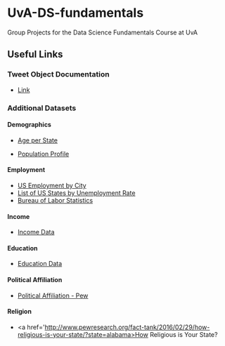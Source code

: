 # UvA-DS-fundamentals
Group Projects for the Data Science Fundamentals Course at UvA

## Useful Links

### Tweet Object Documentation

* <a href='https://developer.twitter.com/en/docs/tweets/data-dictionary/overview/tweet-object.html'>Link</a>

### Additional Datasets

#### Demographics

* <a href='https://factfinder.census.gov/faces/tableservices/jsf/pages/productview.xhtml?pid=PEP_2017_PEPAGESEX&prodType=table'>Age per State</a>

* <a href='https://factfinder.census.gov/faces/tableservices/jsf/pages/productview.xhtml?pid=ACS_16_1YR_S0201&prodType=table'>Population Profile</a>

#### Employment

* <a href='https://data.world/garyhoov/unemployment-rate-by-city'>US Employment by City</a>
* <a href='https://en.wikipedia.org/wiki/List_of_U.S._states_and_territories_by_unemployment_rate'>List of US States by Unemployment Rate</a>
* <a href='https://www.bls.gov/lau/'>Bureau of Labor Statistics</a>

#### Income

* <a href='https://www.census.gov/data/tables/time-series/demo/income-poverty/historical-income-households.html'>Income Data</a>

#### Education

* <a href='https://en.wikipedia.org/wiki/List_of_U.S._states_by_educational_attainment'>Education Data</a>

#### Political Affiliation

* <a href='http://www.pewforum.org/religious-landscape-study/compare/party-affiliation/by/state/'>Political Affiliation - Pew</a>

#### Religion

* <a href='http://www.pewresearch.org/fact-tank/2016/02/29/how-religious-is-your-state/?state=alabama>How Religious is Your State?</a>
